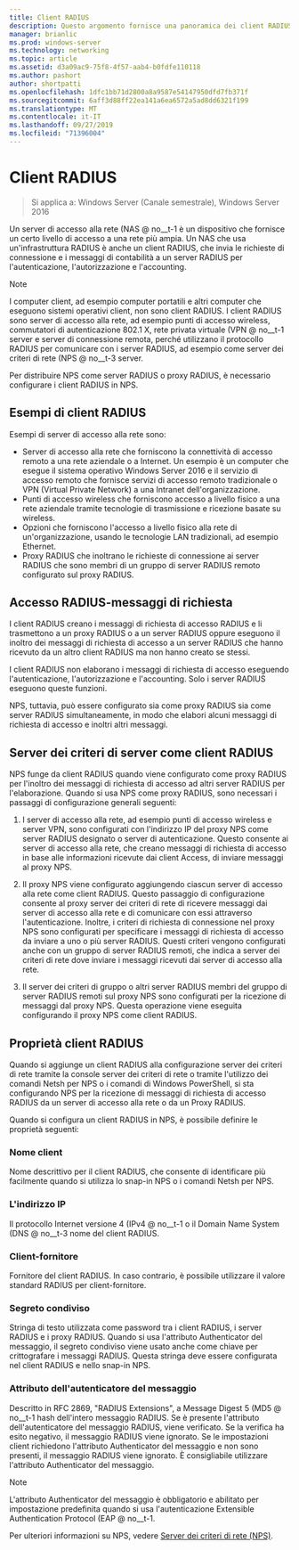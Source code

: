 ```yaml
---
title: Client RADIUS
description: Questo argomento fornisce una panoramica dei client RADIUS per server dei criteri di rete in Windows Server 2016.
manager: brianlic
ms.prod: windows-server
ms.technology: networking
ms.topic: article
ms.assetid: d3a09ac9-75f8-4f57-aab4-b0fdfe110118
ms.author: pashort
author: shortpatti
ms.openlocfilehash: 1dfc1bb71d2800a8a9587e54147950dfd7fb371f
ms.sourcegitcommit: 6aff3d88ff22ea141a6ea6572a5ad8dd6321f199
ms.translationtype: MT
ms.contentlocale: it-IT
ms.lasthandoff: 09/27/2019
ms.locfileid: "71396004"
---
```

# <a name="radius-clients"></a>Client RADIUS

>Si applica a: Windows Server (Canale semestrale), Windows Server 2016

Un server di accesso alla rete \(NAS @ no__t-1 è un dispositivo che fornisce un certo livello di accesso a una rete più ampia. Un NAS che usa un'infrastruttura RADIUS è anche un client RADIUS, che invia le richieste di connessione e i messaggi di contabilità a un server RADIUS per l'autenticazione, l'autorizzazione e l'accounting.

>[!NOTE]
>I computer client, ad esempio computer portatili e altri computer che eseguono sistemi operativi client, non sono client RADIUS. I client RADIUS sono server di accesso alla rete, ad esempio punti di accesso wireless, commutatori di autenticazione 802.1 X, rete privata virtuale \(VPN @ no__t-1 server e server di connessione remota, perché utilizzano il protocollo RADIUS per comunicare con i server RADIUS, ad esempio come server dei criteri di rete \(NPS @ no__t-3 server.

Per distribuire NPS come server RADIUS o proxy RADIUS, è necessario configurare i client RADIUS in NPS.

## <a name="radius-client-examples"></a>Esempi di client RADIUS

Esempi di server di accesso alla rete sono:

- Server di accesso alla rete che forniscono la connettività di accesso remoto a una rete aziendale o a Internet. Un esempio è un computer che esegue il sistema operativo Windows Server 2016 e il servizio di accesso remoto che fornisce servizi di accesso remoto tradizionale o VPN (Virtual Private Network) a una Intranet dell'organizzazione.
- Punti di accesso wireless che forniscono accesso a livello fisico a una rete aziendale tramite tecnologie di trasmissione e ricezione basate su wireless.
- Opzioni che forniscono l'accesso a livello fisico alla rete di un'organizzazione, usando le tecnologie LAN tradizionali, ad esempio Ethernet.
- Proxy RADIUS che inoltrano le richieste di connessione ai server RADIUS che sono membri di un gruppo di server RADIUS remoto configurato sul proxy RADIUS.

## <a name="radius-access-request-messages"></a>Accesso RADIUS-messaggi di richiesta

I client RADIUS creano i messaggi di richiesta di accesso RADIUS e li trasmettono a un proxy RADIUS o a un server RADIUS oppure eseguono il inoltro dei messaggi di richiesta di accesso a un server RADIUS che hanno ricevuto da un altro client RADIUS ma non hanno creato se stessi.

I client RADIUS non elaborano i messaggi di richiesta di accesso eseguendo l'autenticazione, l'autorizzazione e l'accounting. Solo i server RADIUS eseguono queste funzioni.

NPS, tuttavia, può essere configurato sia come proxy RADIUS sia come server RADIUS simultaneamente, in modo che elabori alcuni messaggi di richiesta di accesso e inoltri altri messaggi.

## <a name="nps-as-a-radius-client"></a>Server dei criteri di server come client RADIUS

NPS funge da client RADIUS quando viene configurato come proxy RADIUS per l'inoltro dei messaggi di richiesta di accesso ad altri server RADIUS per l'elaborazione. Quando si usa NPS come proxy RADIUS, sono necessari i passaggi di configurazione generali seguenti:

1. I server di accesso alla rete, ad esempio punti di accesso wireless e server VPN, sono configurati con l'indirizzo IP del proxy NPS come server RADIUS designato o server di autenticazione. Questo consente ai server di accesso alla rete, che creano messaggi di richiesta di accesso in base alle informazioni ricevute dai client Access, di inviare messaggi al proxy NPS.

2. Il proxy NPS viene configurato aggiungendo ciascun server di accesso alla rete come client RADIUS. Questo passaggio di configurazione consente al proxy server dei criteri di rete di ricevere messaggi dai server di accesso alla rete e di comunicare con essi attraverso l'autenticazione. Inoltre, i criteri di richiesta di connessione nel proxy NPS sono configurati per specificare i messaggi di richiesta di accesso da inviare a uno o più server RADIUS. Questi criteri vengono configurati anche con un gruppo di server RADIUS remoti, che indica a server dei criteri di rete dove inviare i messaggi ricevuti dai server di accesso alla rete.

3. Il server dei criteri di gruppo o altri server RADIUS membri del gruppo di server RADIUS remoti sul proxy NPS sono configurati per la ricezione di messaggi dal proxy NPS. Questa operazione viene eseguita configurando il proxy NPS come client RADIUS.

## <a name="radius-client-properties"></a>Proprietà client RADIUS

Quando si aggiunge un client RADIUS alla configurazione server dei criteri di rete tramite la console server dei criteri di rete o tramite l'utilizzo dei comandi Netsh per NPS o i comandi di Windows PowerShell, si sta configurando NPS per la ricezione di messaggi di richiesta di accesso RADIUS da un server di accesso alla rete o da un Proxy RADIUS.

Quando si configura un client RADIUS in NPS, è possibile definire le proprietà seguenti:

### <a name="client-name"></a>Nome client

 Nome descrittivo per il client RADIUS, che consente di identificare più facilmente quando si utilizza lo snap-in NPS o i comandi Netsh per NPS.

### <a name="ip-address"></a>L'indirizzo IP

Il protocollo Internet versione 4 \(IPv4 @ no__t-1 o il Domain Name System \(DNS @ no__t-3 nome del client RADIUS.

### <a name="client-vendor"></a>Client-fornitore

Fornitore del client RADIUS. In caso contrario, è possibile utilizzare il valore standard RADIUS per client-fornitore.

### <a name="shared-secret"></a>Segreto condiviso

Stringa di testo utilizzata come password tra i client RADIUS, i server RADIUS e i proxy RADIUS. Quando si usa l'attributo Authenticator del messaggio, il segreto condiviso viene usato anche come chiave per crittografare i messaggi RADIUS. Questa stringa deve essere configurata nel client RADIUS e nello snap-in NPS.

### <a name="message-authenticator-attribute"></a>Attributo dell'autenticatore del messaggio

Descritto in RFC 2869, "RADIUS Extensions", a Message Digest 5 \(MD5 @ no__t-1 hash dell'intero messaggio RADIUS. Se è presente l'attributo dell'autenticatore del messaggio RADIUS, viene verificato. Se la verifica ha esito negativo, il messaggio RADIUS viene ignorato. Se le impostazioni client richiedono l'attributo Authenticator del messaggio e non sono presenti, il messaggio RADIUS viene ignorato. È consigliabile utilizzare l'attributo Authenticator del messaggio.

>[!NOTE]
>L'attributo Authenticator del messaggio è obbligatorio e abilitato per impostazione predefinita quando si usa l'autenticazione Extensible Authentication Protocol \(EAP @ no__t-1. 

Per ulteriori informazioni su NPS, vedere [Server dei criteri di rete (NPS)](nps-top.md).

